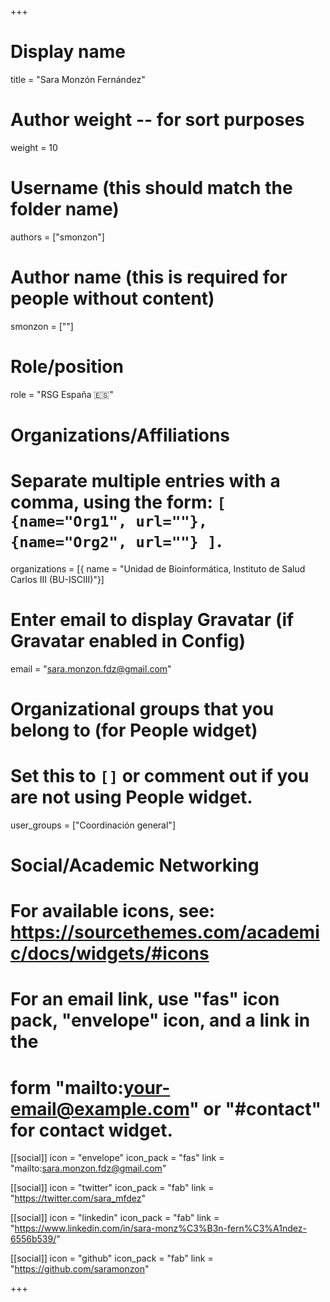 +++
# Display name
title = "Sara Monzón Fernández"

# Author weight -- for sort purposes
weight = 10

# Username (this should match the folder name)
authors = ["smonzon"]

# Author name (this is required for people without content)
smonzon = [""]

# Role/position
role = "RSG España :es:" 

# Organizations/Affiliations
#   Separate multiple entries with a comma, using the form: `[ {name="Org1", url=""}, {name="Org2", url=""} ]`.
organizations = [{ name = "Unidad de Bioinformática, Instituto de Salud Carlos III (BU-ISCIII)"}]

# Enter email to display Gravatar (if Gravatar enabled in Config)
email = "sara.monzon.fdz@gmail.com"

# Organizational groups that you belong to (for People widget)
#   Set this to `[]` or comment out if you are not using People widget.
user_groups = ["Coordinación general"]

# Social/Academic Networking
# For available icons, see: https://sourcethemes.com/academic/docs/widgets/#icons
#   For an email link, use "fas" icon pack, "envelope" icon, and a link in the
#   form "mailto:your-email@example.com" or "#contact" for contact widget.

[[social]]
  icon = "envelope"
  icon_pack = "fas"
  link = "mailto:sara.monzon.fdz@gmail.com"

  [[social]]
  icon = "twitter"
  icon_pack = "fab"
  link = "https://twitter.com/sara_mfdez"

[[social]]
  icon = "linkedin"
  icon_pack = "fab"
  link = "https://www.linkedin.com/in/sara-monz%C3%B3n-fern%C3%A1ndez-6556b539/"

[[social]]
  icon = "github"
  icon_pack = "fab"
  link = "https://github.com/saramonzon"

+++